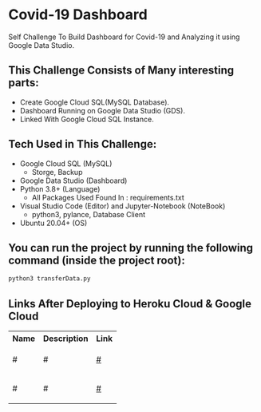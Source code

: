 # Covid-19 Dashboard
Self Challenge To Build Dashboard for Covid-19 and Analyzing it using Google Data Studio.
## This Challenge Consists of Many interesting parts:
- Create Google Cloud SQL(MySQL Database).
- Dashboard Running on Google Data Studio (GDS).
- Linked With Google Cloud SQL Instance.
## Tech Used in This Challenge:
- Google Cloud SQL (MySQL)
   - Storge, Backup
- Google Data Studio (Dashboard) 
- Python 3.8+ (Language)
   - All Packages Used Found In : requirements.txt
- Visual Studio Code (Editor) and Jupyter-Notebook (NoteBook)
   - python3, pylance, Database Client
- Ubuntu 20.04+ (OS)
## You can run the project by running the following command (inside the project root):
```python
python3 transferData.py
```
## Links After Deploying to Heroku Cloud & Google Cloud
<table class="tg">
  <tr>
    <th class="tg-yw4l"><b>Name</b></th>
    <th class="tg-yw4l"><b>Description</b></th>
    <th class="tg-yw4l"><b>Link</b></th>
  </tr>
  
  <tr>
    <td class="tg-yw4l">#</td>
    <td class="tg-yw4l">#</td>
    <td class="tg-yw4l"><a href="#">
      <p>#</p>
    </a></td>
  </tr>
  
  <tr>
    <td class="tg-yw4l">#</td>
    <td class="tg-yw4l">#</td>
    <td class="tg-yw4l"><a href="#">
     <p>#</p>
    </a></td>
  </tr>
